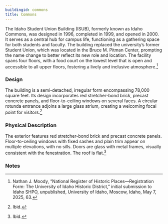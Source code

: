 ```yaml
---
buildingid: commons
title: Commons
---
```


The Idaho Student Union Building (ISUB), formerly known as Idaho Commons, was designed in 1996, completed in 1999, and opened in 2000. It serves as a central hub for campus life, functioning as a gathering space for both students and faculty. The building replaced the university’s former Student Union, which was located in the Bruce M. Pitman Center, prompting the name change to better reflect its new role and location. The facility spans four floors, with a food court on the lowest level that is open and accessible to all upper floors, fostering a lively and inclusive atmosphere.[^1]

### Design
The building is a semi-detached, irregular form encompassing 78,000 square feet. Its design incorporates red stretcher-bond brick, precast concrete panels, and floor-to-ceiling windows on several faces. A circular rotunda entrance adjoins a large glass atrium, creating a welcoming focal point for visitors.[^2]

### Physical Description
The exterior features red stretcher-bond brick and precast concrete panels. Floor-to-ceiling windows with fixed sashes and plain trim appear on multiple elevations, with no sills. Doors are glass with metal frames, visually consistent with the fenestration. The roof is flat.[^3]  

### Notes  
[^1]: Nathan J. Moody, “National Register of Historic Places—Registration Form: The University of Idaho Historic District,” initial submission to Idaho SHPO, unpublished, University of Idaho, Moscow, Idaho, May 7, 2025, 63.  
[^2]: Ibid.  
[^3]: Ibid. 